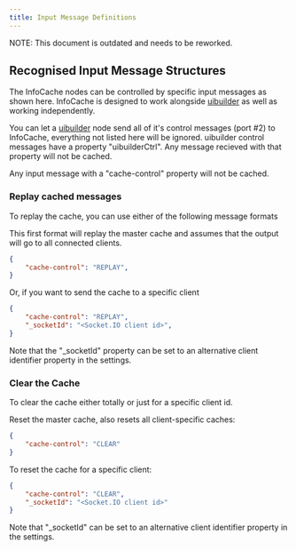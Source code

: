 ```yaml
---
title: Input Message Definitions
---
```


NOTE: This document is outdated and needs to be reworked.

## Recognised Input Message Structures

The InfoCache nodes can be controlled by specific input messages as shown here. InfoCache is designed to work alongside [uibuilder](https://github.com/TotallyInformation/node-red-contrib-uibuilder)  as well as working independently.

You can let a [uibuilder](https://github.com/TotallyInformation/node-red-contrib-uibuilder) node send all of it's control messages (port #2) to InfoCache, everything not listed here will be ignored. uibuilder control messages have a property "uibuilderCtrl". Any message recieved with that property will not be cached.

Any input message with a "cache-control" property will not be cached.

### Replay cached messages

To replay the cache, you can use either of the following message formats

This first format will replay the master cache and assumes that the output will go to all connected clients.
```json
{
    "cache-control": "REPLAY",
}
```

Or, if you want to send the cache to a specific client
```json
{
    "cache-control": "REPLAY",
    "_socketId": "<Socket.IO client id>",
}
```
Note that the "_socketId" property can be set to an alternative client identifier property in the settings.

### Clear the Cache
To clear the cache either totally or just for a specific client id.

Reset the master cache, also resets all client-specific caches:
```json
{
    "cache-control": "CLEAR"
}
```

To reset the cache for a specific client:
```json
{
    "cache-control": "CLEAR",
    "_socketId": "<Socket.IO client id>"
}
```
Note that "_socketId" can be set to an alternative client identifier property in the settings.